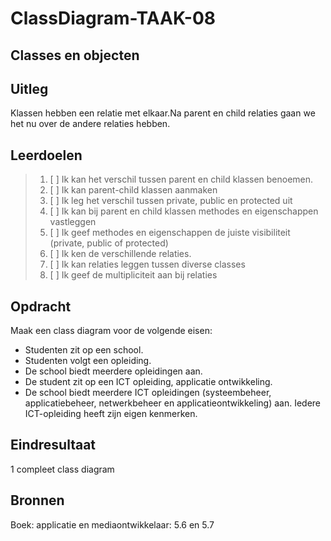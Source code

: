 # ClassDiagram-TAAK-08

## Classes en objecten

## Uitleg

Klassen hebben een relatie met elkaar.Na parent en child relaties gaan we het nu over de andere relaties hebben. 

## Leerdoelen

> 1. [ ] Ik kan het verschil tussen parent en child klassen benoemen.
> 2. [ ] Ik kan parent-child klassen aanmaken
> 3. [ ] Ik leg het verschil tussen private, public en protected uit
> 4. [ ] Ik kan bij parent en child klassen methodes en eigenschappen vastleggen
> 5. [ ] Ik geef methodes en eigenschappen de juiste visibiliteit (private, public of protected)
> 6. [ ] Ik ken de verschillende relaties.
> 7. [ ] Ik kan relaties leggen tussen diverse classes
> 8. [ ] Ik geef de multipliciteit aan bij relaties

## Opdracht
Maak een class diagram voor de volgende eisen:
- Studenten zit op een school. 
- Studenten volgt een opleiding. 
- De school biedt meerdere opleidingen aan.
- De student zit op een ICT opleiding, applicatie ontwikkeling. 
- De school biedt meerdere ICT opleidingen (systeembeheer, applicatiebeheer, netwerkbeheer en applicatieontwikkeling) aan. Iedere ICT-opleiding heeft zijn eigen kenmerken.


## Eindresultaat
1 compleet class diagram

## Bronnen
Boek: applicatie en mediaontwikkelaar:  5.6 en 5.7
